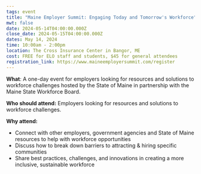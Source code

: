 ```yaml
---
tags: event
title: "Maine Employer Summit: Engaging Today and Tomorrow's Workforce"
mwt: false
date: 2024-05-14T04:00:00.000Z
close_date: 2024-05-15T04:00:00.000Z
dates: May 14, 2024
time: 10:00am - 2:00pm
location: The Cross Insurance Center in Bangor, ME
cost: FREE for ELO staff and students, $45 for general attendees
registration_link: https://www.maineemployersummit.com/register
---
```

**What**: A one-day event for employers looking for resources and solutions to workforce challenges hosted by the State of Maine in partnership with the Maine State Workforce Board.

**​Who should attend:** Employers looking for resources and solutions to workforce challenges.

**​Why attend:** 

* Connect with other employers, government agencies and State of Maine resources to help with workforce opportunities
* Discuss how to break down barriers to attracting & hiring specific communities
* Share best practices, challenges, and innovations in creating a more inclusive, sustainable workforce

​
